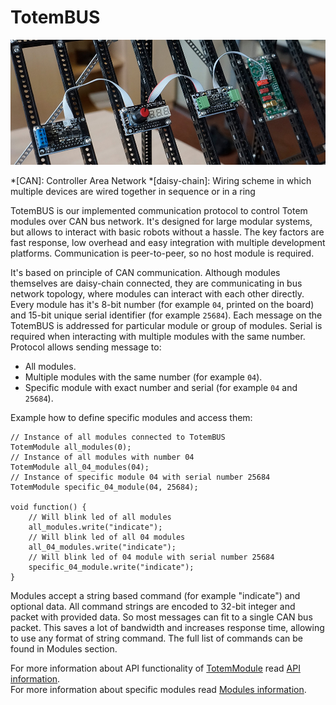 # TotemBUS

![TotemBUS](assets/images/totembus.jpg)

*[CAN]: Controller Area Network
*[daisy-chain]: Wiring scheme in which multiple devices are wired together in sequence or in a ring

TotemBUS is our implemented communication protocol to control Totem modules over CAN bus network. It's designed for large modular systems, but allows to interact with basic robots without a hassle. The key factors are fast response, low overhead and easy integration with multiple development platforms. Communication is peer-to-peer, so no host module is required.  

It's based on principle of CAN communication. Although modules themselves are daisy-chain connected, they are communicating in bus network topology, where modules can interact with each other directly.  
Every module has it's 8-bit number (for example `04`, printed on the board) and 15-bit unique serial identifier (for example `25684`). Each message on the TotemBUS is addressed for particular module or group of modules. Serial is required when interacting with multiple modules with the same number.  
Protocol allows sending message to:  

- All modules.  
- Multiple modules with the same number (for example `04`).  
- Specific module with exact number and serial (for example `04` and `25684`).  

Example how to define specific modules and access them:

```arduino
// Instance of all modules connected to TotemBUS
TotemModule all_modules(0);
// Instance of all modules with number 04
TotemModule all_04_modules(04);
// Instance of specific module 04 with serial number 25684
TotemModule specific_04_module(04, 25684);

void function() {
    // Will blink led of all modules
    all_modules.write("indicate");
    // Will blink led of all 04 modules
    all_04_modules.write("indicate");
    // Will blink led of 04 module with serial number 25684
    specific_04_module.write("indicate");
}
```

Modules accept a string based command (for example "indicate") and optional data. All command strings are encoded to 32-bit integer and packet with provided data. So most messages can fit to a single CAN bus packet. This saves a lot of bandwidth and increases response time, allowing to use any format of string command. The full list of commands can be found in Modules section.

For more information about API functionality of [TotemModule](/API/TotemModule) read [API information](/API/About/).  
For more information about specific modules read [Modules information](/modules/00.info/).  
